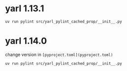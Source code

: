 # yarl 1.13.1

```shell
uv run pylint src/yarl_pylint_cached_prop/__init__.py
```

# yarl 1.14.0

change version in `[pyproject.toml](pyproject.toml)`

```shell
uv run pylint src/yarl_pylint_cached_prop/__init__.py
```
